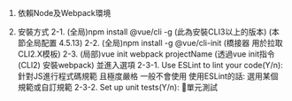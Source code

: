 1. 依賴Node及Webpack環境

2. 安裝方式
    2-1. (全局)npm install @vue/cli -g (此為安裝CLI3以上的版本) (本節全局配置 4.5.13)
    2-2. (全局)npm install -g @vue/cli-init (橋接器 用於拉取CLI2.X模板) 
    2-3. (局部)vue init webpack projectName (透過vue init指令(CLI2) 安裝webpack) 並進入選項
        2-3-1. Use ESLint to lint your code(Y/n): 針對JS進行程式碼規範 且極度嚴格 一般不會使用 
                使用ESLint的話: 選用某個規範或自訂規範
        2-3-2. Set up unit tests(Y/n): 單元測試